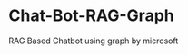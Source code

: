 # Chat-Bot-RAG-Graph
RAG Based Chatbot using graph by microsoft

<!-- venv\Scripts\activate
Weaviate Sysmatics@97 -->